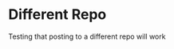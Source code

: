 <!-- 
author: philip-gai
repository: https://github.com/philip-gai/announcement-drafter
team: https://github.com/orgs/elastico-group/teams/everyone
category: https://github.com/philip-gai/announcement-drafter-demo/discussions/categories/announcements
-->

# Different Repo

Testing that posting to a different repo will work
